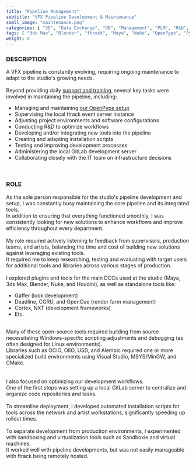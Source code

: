 ```yaml
---
title: "Pipeline Management"
subtitle: "VFX Pipeline Development & Maintenance"
small_image: "maintenance.png"
categories: [ "3D", "Data Exchange", "DB", "Management", "PLM", "R&D", "VFX", "Web" ]
tags: [ "3ds Max", "Blender", "ftrack", "Maya", "Nuke", "OpenPype", "Python", "Qt", "Scripting" ]
weight: 8
---
```


<h3>DESCRIPTION</h3>

A VFX pipeline is constantly evolving, requiring ongoing maintenance to adapt to the studio's growing needs.<br>
<br>
Beyond providing daily <a href="pro/badclay/training">support and training</a>, several key tasks were involved in maintaining the pipeline, including:
<ul>
<li>Managing and maintaining <a href="pro/badclay/openpype">our OpenPype setup</a></li>
<li>Supervising the local ftrack event server instance</li>
<li>Adjusting project environments and software configurations</li>
<li>Conducting R&D to optimize workflows</li>
<li>Developing and/or integrating new tools into the pipeline</li>
<li>Creating and adapting installation scripts</li>
<li>Testing and improving development processes</li>
<li>Administering the local GitLab development server</li>
<li>Collaborating closely with the IT team on infrastructure decisions</li>
</ul>
<br>

<h3>ROLE</h3>
As the sole person responsible for the studio's pipeline development and setup, I was constantly busy maintaining the core pipeline and its integrated tools.<br>
In addition to ensuring that everything functioned smoothly, I was consistently looking for new solutions to enhance workflows and improve efficiency throughout every department.<br>
<br>
My role required actively listening to feedback from supervisors, production teams, and artists, balancing the time and cost of building new solutions against leveraging existing tools.<br>
It required me to keep researching, testing and evaluating with target users for additional tools and libraries across various stages of production.<br>
<br>
I explored plugins and tools for the main DCCs used at the studio (Maya, 3ds Max, Blender, Nuke, and Houdini), as well as standalone tools like:
<ul>
<li>Gaffer (look development)</li>
<li>Deadline, CGRU, and OpenCue (render farm management)</li>
<li>Cortex, NXT (development frameworks)</li>
<li>Etc.</li>
</ul>
<br>
Many of these open-source tools required building from source necessitating Windows-specific scripting adjustments and debugging  (as often designed for Linux environments).<br>
Libraries such as OCIO, OIIO, USD, and Alembic required one or more specialized build environments using Visual Studio, MSYS/MinGW, and CMake.<br>
<br>
<br>
I also focused on optimizing our development workflows.<br>
One of the first steps was setting up a local GitLab server to centralize and organize code repositories and tasks.<br>
<br>
To streamline deployment, I developed automated installation scripts for tools across the network and artist workstations, significantly speeding up rollout times.<br>
<br>
To separate development from production environments, I experimented with sandboxing and virtualization tools such as Sandboxie and virtual machines.<br>
It worked well with pipeline developments, but was not easily manageable with ftrack being remotely hosted.<br>
